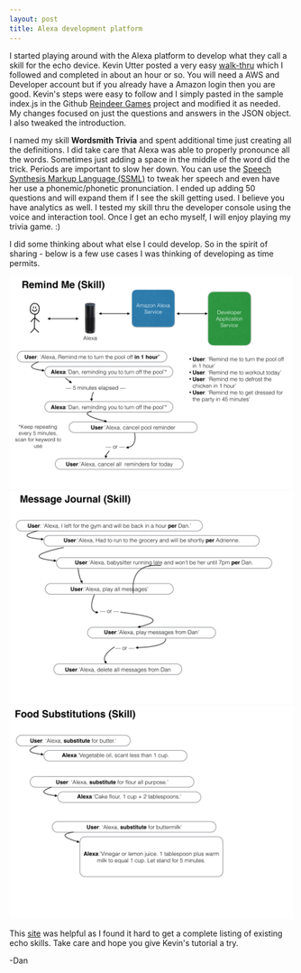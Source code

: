 ```yaml
---
layout: post
title: Alexa development platform
---
```


 I started playing around with the Alexa platform to develop what they call a skill for the echo device. Kevin Utter posted a very easy  [walk-thru](https://developer.amazon.com/public/community/post/TxDJWS16KUPVKO/New-Alexa-Skills-Kit-Template-Build-a-Trivia-Skill-in-under-an-Hour) which I followed and completed in about an hour or so. You will need a AWS and Developer account but if you already have a Amazon login then you are good. Kevin's steps were easy to follow and I simply pasted in the sample index.js in the Github [Reindeer Games](https://github.com/amzn/alexa-skills-kit-js/tree/master/samples/reindeerGames/src) project and modified it as needed. My changes focused on just the questions and answers in the JSON object. I also tweaked the introduction.


I named my skill **Wordsmith Trivia** and spent additional time just creating all the definitions. I did take care that Alexa was able to properly pronounce all the words. Sometimes just adding a space in the middle of the word did the trick. Periods are important to slow her down. You can use the [Speech Synthesis Markup Language (SSML)](https://developer.amazon.com/public/solutions/alexa/alexa-skills-kit/docs/speech-synthesis-markup-language-ssml-reference) to tweak her speech and even have her use a phonemic/phonetic pronunciation. I ended up adding 50 questions and will expand them if I see the skill getting used. I believe you have analytics as well. I tested my skill thru the developer console using the voice and interaction tool. Once I get an echo myself, I will enjoy playing my trivia game. :)

I did some thinking about what else I could develop. So in the spirit of sharing - below is a few use cases I was thinking of developing as time permits.

![Remind me skill for Alexa](/img/alexa_skills_001.jpeg)
![Message journal skill for Alexa](/img/alexa_skills_002.jpeg)
![Food substitution skill for Alexa](/img/alexa_skills_003.jpeg)

This [site](http://lovemyecho.com/2016/03/04/complete-listing-of-alexa-skills-as-of-3416/) was helpful as I found it hard to get a complete listing of existing echo skills. Take care and hope you give Kevin's tutorial a try.

-Dan

